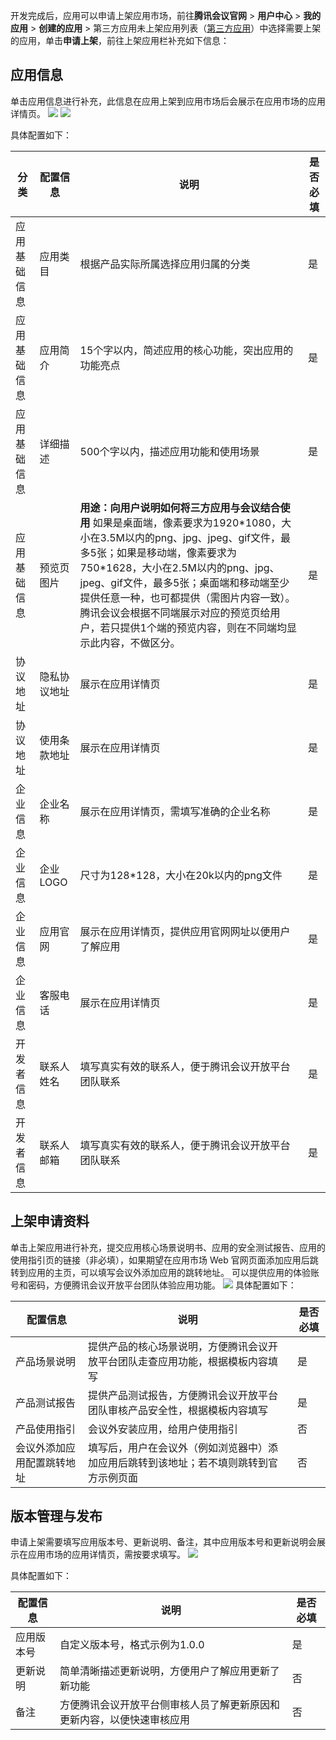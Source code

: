 开发完成后，应用可以申请上架应用市场，前往**腾讯会议官网** > **用户中心** > **我的应用** > **创建的应用** > 第三方应用未上架应用列表（[第三方应用](https://meeting.tencent.com/marketplace/user-third-party)）中选择需要上架的应用，单击**申请上架**，前往上架应用栏补充如下信息：

## 应用信息
单击应用信息进行补充，此信息在应用上架到应用市场后会展示在应用市场的应用详情页。
![](https://qcloudimg.tencent-cloud.cn/raw/471c026ed89d3648f9505e35d44539f8.png)
![](https://qcloudimg.tencent-cloud.cn/raw/56b6b8d579e1df960fc7cca3dda70aa8.png)

具体配置如下：

| 分类 | 配置信息 | 说明 | 是否必填 |
| --- | --- | --- | --- |
| 应用基础信息 | 应用类目 | 根据产品实际所属选择应用归属的分类 | 是 |
| 应用基础信息 | 应用简介 | 15个字以内，简述应用的核心功能，突出应用的功能亮点 | 是 |
| 应用基础信息| 详细描述 | 500个字以内，描述应用功能和使用场景 | 是 |
| 应用基础信息| 预览页图片 | **用途：向用户说明如何将三方应用与会议结合使用** 如果是桌面端，像素要求为1920\*1080，大小在3.5M以内的png、jpg、jpeg、gif文件，最多5张；如果是移动端，像素要求为750\*1628，大小在2.5M以内的png、jpg、jpeg、gif文件，最多5张；桌面端和移动端至少提供任意一种，也可都提供（需图片内容一致）。腾讯会议会根据不同端展示对应的预览页给用户，若只提供1个端的预览内容，则在不同端均显示此内容，不做区分。 | 是 |
| 协议地址 | 隐私协议地址 | 展示在应用详情页 | 是 |
| 协议地址| 使用条款地址 | 展示在应用详情页 | 是 |
| 企业信息 | 企业名称 | 展示在应用详情页，需填写准确的企业名称 | 是 |
| 企业信息| 企业 LOGO | 尺寸为128\*128，大小在20k以内的png文件 | 是 |
| 企业信息| 应用官网 | 展示在应用详情页，提供应用官网网址以便用户了解应用 | 是 |
| 企业信息| 客服电话 | 展示在应用详情页 | 是 |
| 开发者信息 | 联系人姓名 | 填写真实有效的联系人，便于腾讯会议开放平台团队联系 | 是 |
| 开发者信息 | 联系人邮箱 | 填写真实有效的联系人，便于腾讯会议开放平台团队联系 | 是 |

## 上架申请资料
单击上架应用进行补充，提交应用核心场景说明书、应用的安全测试报告、应用的使用指引页的链接（非必填），如果期望在应用市场 Web 官网页面添加应用后跳转到应用的主页，可以填写会议外添加应用的跳转地址。
可以提供应用的体验账号和密码，方便腾讯会议开放平台团队体验应用功能。
![](https://qcloudimg.tencent-cloud.cn/raw/3d26bb831703eba0ba1e1f2ab7df7419.png)
具体配置如下：

| 配置信息 | 说明 | 是否必填 |
| --- | --- | --- |
| 产品场景说明 | 提供产品的核心场景说明，方便腾讯会议开放平台团队走查应用功能，根据模板内容填写 | 是 |
| 产品测试报告 | 提供产品测试报告，方便腾讯会议开放平台团队审核产品安全性，根据模板内容填写 | 是 |
| 产品使用指引 | 会议外安装应用，给用户使用指引 | 否 |
| 会议外添加应用配置跳转地址 | 填写后，用户在会议外（例如浏览器中）添加应用后跳转到该地址；若不填则跳转到官方示例页面 | 否 |


## 版本管理与发布
申请上架需要填写应用版本号、更新说明、备注，其中应用版本号和更新说明会展示在应用市场的应用详情页，需按要求填写。
![](https://qcloudimg.tencent-cloud.cn/raw/4ab95396754f5725123f596571df5a9c.png)

具体配置如下：


| 配置信息 | 说明 | 是否必填 |
|---------|---------|---------|
| 应用版本号 | 自定义版本号，格式示例为1.0.0 | 是 |
| 更新说明 | 简单清晰描述更新说明，方便用户了解应用更新了新功能 | 否 |
| 备注 | 方便腾讯会议开放平台侧审核人员了解更新原因和更新内容，以便快速审核应用 | 否 |


